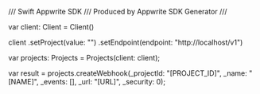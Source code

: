 /// Swift Appwrite SDK
/// Produced by Appwrite SDK Generator
///


var client: Client = Client()

client
    .setProject(value: "")
    .setEndpoint(endpoint: "http://localhost/v1")

var projects: Projects =  Projects(client: client);

var result = projects.createWebhook(_projectId: "[PROJECT_ID]", _name: "[NAME]", _events: [], _url: "[URL]", _security: 0);
